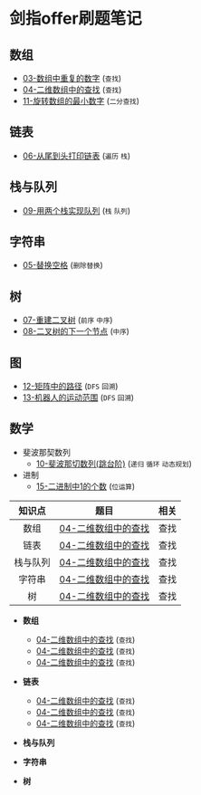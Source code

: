 # 剑指offer刷题笔记

## 数组

- [03-数组中重复的数字](03-数组中重复的数字.md) (`查找`)
- [04-二维数组中的查找](04-二维数组中的查找.md) (`查找`)
- [11-旋转数组的最小数字](11-旋转数组的最小数字.md) (`二分查找`)

## 链表

- [06-从尾到头打印链表](06-从尾到头打印链表.md) (`遍历` `栈`)

## 栈与队列

- [09-用两个栈实现队列](09-用两个栈实现队列.md) (`栈` `队列`)

## 字符串

- [05-替换空格](05-替换空格.md) (`删除替换`)

## 树

- [07-重建二叉树](07-重建二叉树.md) (`前序` `中序`)
- [08-二叉树的下一个节点](08-二叉树的下一个节点.md) (`中序`)

## 图

- [12-矩阵中的路径](12-矩阵中的路径.md) (`DFS` `回溯`)
- [13-机器人的运动范围](13-机器人的运动范围.md) (`DFS` `回溯`)

## 数学
* 斐波那契数列
  - [10-斐波那切数列(跳台阶)](10-斐波那切数列(跳台阶).md) (`递归` `循环` `动态规划`)
* 进制
  - [15-二进制中1的个数](15-二进制中1的个数.md) (`位运算`)


| 知识点 | 题目 | 相关 |
|:---:|:---:|:---:|
| 数组 | [04-二维数组中的查找](04-二维数组中的查找.md) | 查找 |
| 链表 | [04-二维数组中的查找](04-二维数组中的查找.md) | 查找 |
| 栈与队列 | [04-二维数组中的查找](04-二维数组中的查找.md) | 查找 |
| 字符串 | [04-二维数组中的查找](04-二维数组中的查找.md) | 查找 |
| 树 | [04-二维数组中的查找](04-二维数组中的查找.md) | 查找 |

* **数组**

  - [04-二维数组中的查找](04-二维数组中的查找.md) (`查找`)
  - [04-二维数组中的查找](04-二维数组中的查找.md) (`查找`)
  - [04-二维数组中的查找](04-二维数组中的查找.md) (`查找`)

* **链表**

  - [04-二维数组中的查找](04-二维数组中的查找.md) (`查找`)
  - [04-二维数组中的查找](04-二维数组中的查找.md) (`查找`)
  - [04-二维数组中的查找](04-二维数组中的查找.md) (`查找`)

* **栈与队列**

* **字符串**

* **树**
